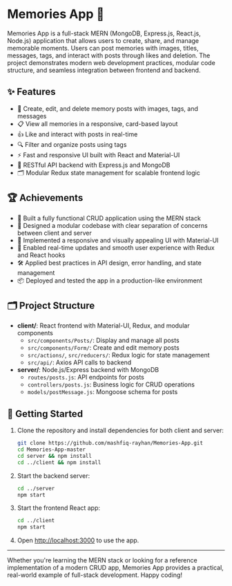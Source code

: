 # Memories App 📸

Memories App is a full-stack MERN (MongoDB, Express.js, React.js, Node.js) application that allows users to create, share, and manage memorable moments. Users can post memories with images, titles, messages, tags, and interact with posts through likes and deletion. The project demonstrates modern web development practices, modular code structure, and seamless integration between frontend and backend.

## ✨ Features

- 📝 Create, edit, and delete memory posts with images, tags, and messages
- 📋 View all memories in a responsive, card-based layout
- 👍 Like and interact with posts in real-time
- 🔍 Filter and organize posts using tags
- ⚡ Fast and responsive UI built with React and Material-UI
- 🔗 RESTful API backend with Express.js and MongoDB
- 🗂️ Modular Redux state management for scalable frontend logic

## 🏆 Achievements

- 🚀 Built a fully functional CRUD application using the MERN stack
- 🧩 Designed a modular codebase with clear separation of concerns between client and server
- 🎨 Implemented a responsive and visually appealing UI with Material-UI
- 🔄 Enabled real-time updates and smooth user experience with Redux and React hooks
- 🛠️ Applied best practices in API design, error handling, and state management
- 📦 Deployed and tested the app in a production-like environment

## 🗂️ Project Structure

- **client/**: React frontend with Material-UI, Redux, and modular components
  - `src/components/Posts/`: Display and manage all posts
  - `src/components/Form/`: Create and edit memory posts
  - `src/actions/`, `src/reducers/`: Redux logic for state management
  - `src/api/`: Axios API calls to backend
- **server/**: Node.js/Express backend with MongoDB
  - `routes/posts.js`: API endpoints for posts
  - `controllers/posts.js`: Business logic for CRUD operations
  - `models/postMessage.js`: Mongoose schema for posts

## 🚀 Getting Started

1. Clone the repository and install dependencies for both client and server:
   ```bash
   git clone https://github.com/mashfiq-rayhan/Memories-App.git
   cd Memories-App-master
   cd server && npm install
   cd ../client && npm install
   ```
2. Start the backend server:
   ```bash
   cd ../server
   npm start
   ```
3. Start the frontend React app:
   ```bash
   cd ../client
   npm start
   ```
4. Open [http://localhost:3000](http://localhost:3000) to use the app.

---

Whether you're learning the MERN stack or looking for a reference implementation of a modern CRUD app, Memories App provides a practical, real-world example of full-stack development. Happy coding!
